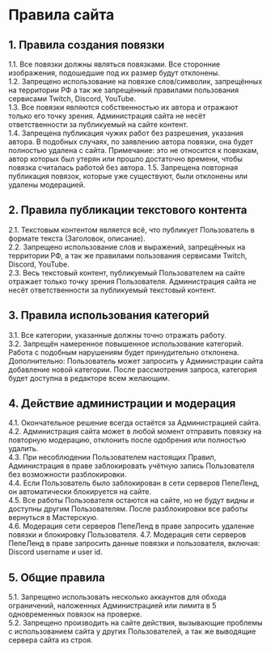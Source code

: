 # Правила сайта

## 1. Правила создания повязки
1.1. Все повязки должны являться повязками. Все сторонние изображения, подошедшие под их размер будут отклонены.  
1.2. Запрещено использование на повязке слов/символик, запрещённых на территории РФ а так же запрещённый правилами пользования сервисами Twitch, Discord, YouTube.  
1.3. Все повязки являются собственностью их автора и отражают только его точку зрения. Администрация сайта не несёт ответственности за публикуемый на сайте контент.  
1.4. Запрещена публикация чужих работ без разрешения, указания автора. В подобных случаях, по заявлению автора повязки, она будет полностью удалена с сайта. Примечание: это не относится к повязкам, автор которых был утерян или прошло достаточно времени, чтобы повязка считалась работой без автора.
1.5. Запрещена повторная публикация повязок, которые уже существуют, были отклонены или удалены модерацией.

## 2. Правила публикации текстового контента
2.1. Текстовым контентом является всё, что публикует Пользователь в формате текста (Заголовок, описание).  
2.2. Запрещено использование слов и выражений, запрещённых на территории РФ, а так же правилами пользования сервисами Twitch, Discord, YouTube.  
2.3. Весь текстовый контент, публикуемый Пользователем на сайте отражает только точку зрения Пользователя. Администрация сайта не несёт ответственности за публикуемый текстовый контент.

## 3. Правила использования категорий
3.1. Все категории, указанные должны точно отражать работу.  
3.2. Запрещён намеренное повышенное использование категорий. Работа с подобным нарушениям будет принудительно отклонена.  
Дополнительно: Пользователь может запросить у Администрации сайта добавление новой категории. После рассмотрения запроса, категория будет доступна в редакторе всем желающим.

## 4. Действие администрации и модерация
4.1. Окончательное решение всегда остаётся за Администрацией сайта.  
4.2. Администрация сайта может в любой момент отправить повязку на повторную модерацию, отклонить после одобрения или полностью удалить.  
4.3. При несоблюдении Пользователем настоящих Правил, Администрация в праве заблокировать учётную запись Пользователя без возможности разблокировки.  
4.4. Если Пользователь было заблокирован в сети серверов ПепеЛенд, он автоматически блокируется на сайте.  
4.5. Все работы Пользователя остаются на сайте, но не будут видны и доступны другим Пользователям. После разблокировки все работы вернуться в Мастерскую.  
4.6. Модерация сети серверов ПепеЛенд в праве запросить удаление повязки и блокировку Пользователя.
4.7. Модерация сети серверов ПепеЛенд в праве запросить данные повязки и пользователя, включая: Discord username и user id.

## 5. Общие правила
5.1. Запрещено использовать несколько аккаунтов для обхода ограничений, наложенных Администрацией или лимита в 5 одновременных повязок на проверке.  
5.2. Запрещено производить на сайте действия, вызывающие проблемы с использованием сайта у других Пользователей, а так же выводящие сервера сайта из строя.
